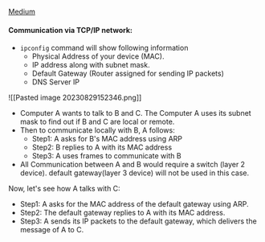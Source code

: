 
[Medium](https://medium.com/networks-security/computer-communication-locally-and-remotely-13d68f29efbc)


#### Communication via TCP/IP network:

* `ipconfig` command will show following information
	* Physical Address of your device (MAC).
	* IP address along with subnet mask.
	* Default Gateway (Router assigned for sending IP packets)
	* DNS Server IP

![[Pasted image 20230829152346.png]]

* Computer A wants to talk to B and C. The Computer A uses its subnet mask to find out if B and C are local or remote.
* Then to communicate locally with B, A follows:
	* Step1: A asks for B's MAC address using ARP
	* Step2: B replies to A with its MAC address
	* Step3: A uses frames to communicate with B
* All Communication between A and B would require a switch (layer 2 device). default gateway(layer 3 device) will not be used in this case.

Now, let's see how A talks with C:
* Step1: A asks for the MAC address of the default gateway using ARP.
* Step2: The default gateway replies to A with its MAC address.
* Step3: A sends its IP packets to the default gateway, which delivers the message of A to C.